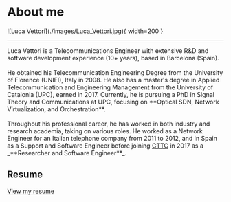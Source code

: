 # About me

<div class="result" markdown>
![Luca Vettori](./images/Luca_Vettori.jpg){ width=200 }
</div>
<hr>
Luca Vettori is a Telecommunications Engineer with extensive R&D and software development experience (10+ years), based in Barcelona (Spain).
<br><br>
He obtained his Telecommunication Engineering Degree from the University of Florence (UNIFI), Italy in 2008. He also has a master's degree in Applied Telecommunication and Engineering Management from the University of Catalonia (UPC), earned in 2017.
Currently, he is pursuing a PhD in Signal Theory and Communications at UPC, focusing on **Optical SDN, Network Virtualization, and Orchestration**.
<br><br>
Throughout his professional career, he has worked in both industry and research academia, taking on various roles. He worked as a Network Engineer for an Italian telephone company from 2011 to 2012, and in Spain as a Support and Software Engineer before joining <a href="https://www.cttc.cat/people/luca-vettori/" target="_blank">CTTC</a> in 2017 as a _**Researcher and Software Engineer**_.

## Resume

<a href="/resources/Luca-Vettori-MSc-20250725.pdf" target="_blank">View my resume</a>
